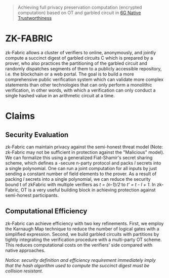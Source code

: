 > Achieving full privacy preservation computation (encrypted computation) based on OT and garbled circuit in [6G Native Trustworthiness](https://www-file.huawei.com/-/media/corp2020/pdf/publications/huawei-research/issue2/6g-native-trustworthiness-en.pdf?la=en)

# ZK-FABRIC

zk-Fabric allows a cluster of verifiers to online, anonymously, and jointly compute a succinct digest of garbled circuits C which is prepared by a prover, who also practices the partitioning of the garbled circuit and randomly dispatches segments of them to a publicly accessible repository, i.e. the blockchain or a web portal. The goal is to build a more comprehensive public verification system which can validate more complex statements than other technologies that can only perform a monolithic verification, in other words, with which a verification can only conduct a single hashed value in an arithmetic circuit at a time.

# Claims

## Security Evaluation

zk-Fabric can maintain privacy against the semi-honest threat model (Note: zk-Fabric may not be sufficient in protection against the "Malicious" model). We can formalize this using a generalized Fiat-Shamir's secret sharing scheme, which defines a -secure n-party protocol and packs _l_ secrets into a single polynomial. One can run a joint computation for all inputs by just sending a constant number of field elements to the prover. As a result of packing _l_ secrets into a single polynomial, we can reduce the security bound t of zkFabric with multiple verifiers as _t = (n-1)/2_ to _t’ = t - l + 1_. In zk-Fabric, OT is a very useful building block in achieving protection against semi-honest participants.

## Computational Efficiency

zk-Fabric can achieve efficiency with two key refinements. First, we employ the Karnaugh Map technique to reduce the number of logical gates with a simplified expression. Second, we build garbled circuits with partitions by tightly integrating the verification procedure with a multi-party OT scheme. This reduces computational costs on the verifiers' side compared with native approaches.

_Notice: security definition and efficiency requirement immediately imply that the hash algorithm used to compute the succinct digest must be collision resistant._
